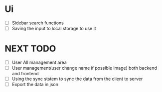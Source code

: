 # Ui
- [ ] Sidebar search functions
- [ ] Saving the input to local storage to use it

# NEXT TODO
- [ ] User All management area
- [ ] User management(user change name if possible image) both backend and frontend
- [ ] Using the sync ststem to sync the data from the client to server
- [ ] Export the data in json
